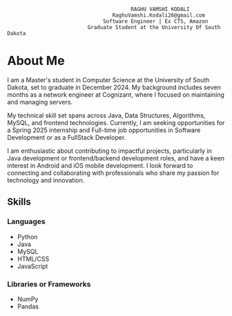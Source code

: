                                             RAGHU VAMSHI KODALI
                                      RaghuVamshi.Kodali26@gmail.com
                                   Software Engineer | Ex CTS, Amazon
                              Graduate Student at the University Of South Dakota


# About Me

I am a Master's student in Computer Science at the University of South Dakota, set to graduate in December 2024. My background includes seven months as a network engineer at Cognizant, where I focused on maintaining and managing servers.

My technical skill set spans across Java, Data Structures, Algorithms, MySQL, and frontend technologies. Currently, I am seeking opportunities for a Spring 2025 internship and Full-time job opportunities in Software Development or as a FullStack Developer.

I am enthusiastic about contributing to impactful projects, particularly in Java development or frontend/backend development roles, and have a keen interest in Android and iOS mobile development. I look forward to connecting and collaborating with professionals who share my passion for technology and innovation.

## Skills

### Languages
- Python
- Java
- MySQL
- HTML/CSS
- JavaScript

### Libraries or Frameworks
- NumPy
- Pandas

